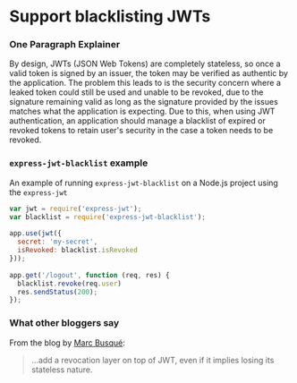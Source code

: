 # Support blacklisting JWTs

### One Paragraph Explainer

By design, JWTs (JSON Web Tokens) are completely stateless, so once a valid token is signed by an issuer, the token may be verified as authentic by the application. The problem this leads to is the security concern where a leaked token could still be used and unable to be revoked, due to the signature remaining valid as long as the signature provided by the issues matches what the application is expecting.
Due to this, when using JWT authentication, an application should manage a blacklist of expired or revoked tokens to retain user's security in the case a token needs to be revoked.

### `express-jwt-blacklist` example

An example of running `express-jwt-blacklist` on a Node.js project using the `express-jwt`

```javascript
var jwt = require('express-jwt');
var blacklist = require('express-jwt-blacklist');
 
app.use(jwt({
  secret: 'my-secret',
  isRevoked: blacklist.isRevoked
}));
 
app.get('/logout', function (req, res) {
  blacklist.revoke(req.user)
  res.sendStatus(200);
});
```

### What other bloggers say

From the blog by [Marc Busqué](http://waiting-for-dev.github.io/blog/2017/01/25/jwt_secure_usage/):
> ...add a revocation layer on top of JWT, even if it implies losing its stateless nature.
